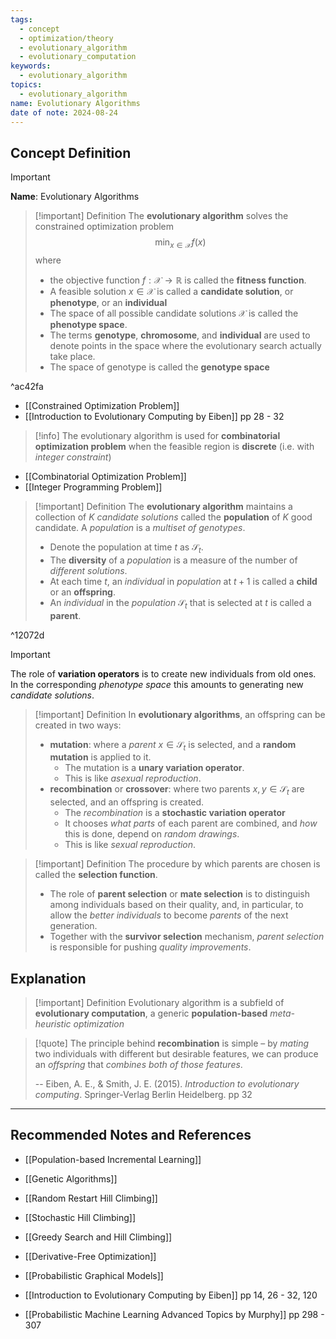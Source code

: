 ```yaml
---
tags:
  - concept
  - optimization/theory
  - evolutionary_algorithm
  - evolutionary_computation
keywords:
  - evolutionary_algorithm
topics:
  - evolutionary_algorithm
name: Evolutionary Algorithms
date of note: 2024-08-24
---
```


## Concept Definition

>[!important]
>**Name**: Evolutionary Algorithms

>[!important] Definition
>The **evolutionary algorithm** solves the constrained optimization problem $$\min_{x\in \mathcal{X}} f(x)$$
>where
>-  the objective function $f: \mathcal{X} \to \mathbb{R}$ is called the **fitness function**.
>- A feasible solution  $x\in \mathcal{X}$ is called a **candidate solution**, or **phenotype**, or an **individual**
>- The space of all possible candidate solutions $\mathcal{X}$ is called the **phenotype space**.
>- The terms **genotype**, **chromosome**, and **individual** are used to denote points in the space where the evolutionary search actually take place. 
>- The space of genotype is called the **genotype space**

^ac42fa

- [[Constrained Optimization Problem]]
- [[Introduction to Evolutionary Computing by Eiben]] pp 28 - 32

>[!info]
>The evolutionary algorithm is used for **combinatorial optimization problem** when the feasible region is **discrete** (i.e. with *integer constraint*)

- [[Combinatorial Optimization Problem]]
- [[Integer Programming Problem]]


>[!important] Definition
>The **evolutionary algorithm** maintains a collection of $K$ *candidate solutions* called the **population** of $K$ good candidate. A *population* is a *multiset of genotypes*.
>- Denote the population at time $t$ as $\mathcal{S}_{t}$.
>- The **diversity** of a *population* is a measure of the number of *different solutions*.
>- At each time $t$, an *individual* in *population* at $t+1$ is called a **child** or an **offspring**.
>- An *individual* in the *population* $\mathcal{S}_{t}$ that is selected at $t$ is called a **parent**.

^12072d


>[!important]
>The role of **variation operators** is to create new individuals from old ones. In the corresponding *phenotype space* this amounts to generating new *candidate solutions*.


>[!important] Definition
>In **evolutionary algorithms**, an offspring can be created in two ways:
>- **mutation**: where a *parent* $x\in \mathcal{S}_{t}$ is selected, and a **random mutation** is applied to it.
>	- The mutation is a **unary variation operator**. 
>	- This is like *asexual reproduction*.
>- **recombination** or **crossover**: where two parents $x,y \in \mathcal{S}_{t}$ are selected, and an offspring is created.
>	- The *recombination* is a **stochastic variation operator**
>	- It chooses *what parts* of each parent are combined, and *how* this is done, depend on *random drawings*.
>	- This is like *sexual reproduction*.



>[!important] Definition
>The procedure by which parents are chosen is called the **selection function**.
>
>- The role of **parent selection** or **mate selection** is to distinguish among individuals based on their quality, and, in particular, to allow the *better individuals* to become *parents* of the next generation.
>- Together with the **survivor selection** mechanism, *parent selection* is responsible for pushing *quality improvements*.





## Explanation

>[!important] Definition
>Evolutionary algorithm is a subfield of **evolutionary computation**, a generic **population-based** *meta-heuristic optimization* 

>[!quote]
>The principle behind **recombination** is simple – by *mating* two individuals with different but desirable features, we can produce an *offspring* that *combines both of those features*.
>
>-- Eiben, A. E., & Smith, J. E. (2015). _Introduction to evolutionary computing_. Springer-Verlag Berlin Heidelberg. pp 32





-----------
##  Recommended Notes and References




- [[Population-based Incremental Learning]]
- [[Genetic Algorithms]]
- [[Random Restart Hill Climbing]]
- [[Stochastic Hill Climbing]]
- [[Greedy Search and Hill Climbing]]
- [[Derivative-Free Optimization]]

- [[Probabilistic Graphical Models]]


- [[Introduction to Evolutionary Computing by Eiben]] pp 14, 26 - 32, 120
- [[Probabilistic Machine Learning Advanced Topics by Murphy]] pp 298 - 307